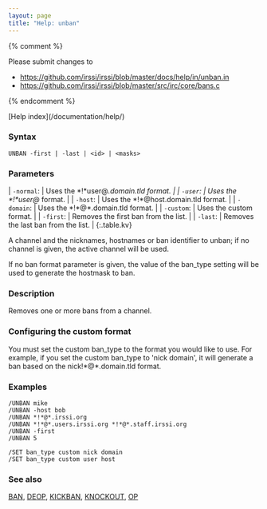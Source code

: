 ```yaml
---
layout: page
title: "Help: unban"
---
```


{% comment %}

Please submit changes to
- https://github.com/irssi/irssi/blob/master/docs/help/in/unban.in
- https://github.com/irssi/irssi/blob/master/src/irc/core/bans.c


{% endcomment %}
<nav markdown="1">
[Help index](/documentation/help/)
</nav>

### Syntax ###

<div class="highlight irssisyntax"><pre style="\-\-cmdlen:5ch"><code><span class="synB">UNBAN</span> <span class="synB">-first</span> | <span class="synB">-last</span> | <span class="synB05">&lt;id></span> | <span class="synB05">&lt;masks></span></code></pre></div>



### Parameters ###


| `-normal`: |     Uses the \*!\*user@*.domain.tld format. |
| `-user`: |       Uses the \*!\*user@* format. |
| `-host`: |       Uses the \*!\*@host.domain.tld format. |
| `-domain`: |     Uses the \*!\*@*.domain.tld format. |
| `-custom`: |     Uses the custom format. |
| `-first`: |      Removes the first ban from the list. |
| `-last`: |       Removes the last ban from the list. |
{:.table.kv}

A channel and the nicknames, hostnames or ban identifier to unban; if no
channel is given, the active channel will be used.

If no ban format parameter is given, the value of the ban_type setting will
be used to generate the hostmask to ban.

### Description ###

Removes one or more bans from a channel.

### Configuring the custom format ###

You must set the custom ban_type to the format you would like to use. For
example, if you set the custom ban_type to 'nick domain', it will generate
a ban based on the nick!\*@\*.domain.tld format.

### Examples ###

    /UNBAN mike
    /UNBAN -host bob
    /UNBAN *!*@*.irssi.org
    /UNBAN *!*@*.users.irssi.org *!*@*.staff.irssi.org
    /UNBAN -first
    /UNBAN 5

    /SET ban_type custom nick domain
    /SET ban_type custom user host

### See also ###
[BAN](/documentation/help/ban/), [DEOP](/documentation/help/deop/), [KICKBAN](/documentation/help/kickban/), [KNOCKOUT](/documentation/help/knockout/), [OP](/documentation/help/op/)

